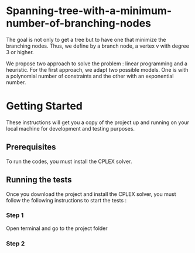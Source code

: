 # Spanning-tree-with-a-minimum-number-of-branching-nodes
The goal is not only to get a tree but to have one that minimize the branching nodes. Thus, we define by a branch node, a vertex v with degree 3 or higher.

We propose two approach to solve the problem : linear programming and a heuristic. For the first approach, we adapt two possible models. One is with a polynomial number of constraints and the other with an exponential number.

# Getting Started
These instructions will get you a copy of the project up and running on your local machine for development and testing purposes.
## Prerequisites
To run the codes, you must install the CPLEX solver.
## Running the tests
Once you download the project and install the CPLEX solver, you must follow the following instructions to start the tests :
### Step 1 
Open terminal and go to the project folder
### Step 2
